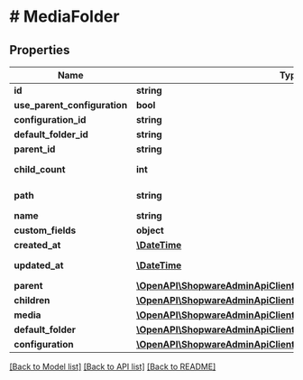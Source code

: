 # # MediaFolder

## Properties

Name | Type | Description | Notes
------------ | ------------- | ------------- | -------------
**id** | **string** |  | [optional]
**use_parent_configuration** | **bool** |  | [optional]
**configuration_id** | **string** |  |
**default_folder_id** | **string** |  | [optional]
**parent_id** | **string** |  | [optional]
**child_count** | **int** |  | [optional] [readonly]
**path** | **string** |  | [optional] [readonly]
**name** | **string** |  |
**custom_fields** | **object** |  | [optional]
**created_at** | [**\DateTime**](\DateTime.md) |  | [readonly]
**updated_at** | [**\DateTime**](\DateTime.md) |  | [optional] [readonly]
**parent** | [**\OpenAPI\ShopwareAdminApiClient\Model\MediaFolder**](MediaFolder.md) |  | [optional]
**children** | [**\OpenAPI\ShopwareAdminApiClient\Model\MediaFolder[]**](MediaFolder.md) |  | [optional]
**media** | [**\OpenAPI\ShopwareAdminApiClient\Model\Media[]**](Media.md) |  | [optional]
**default_folder** | [**\OpenAPI\ShopwareAdminApiClient\Model\MediaDefaultFolder**](MediaDefaultFolder.md) |  | [optional]
**configuration** | [**\OpenAPI\ShopwareAdminApiClient\Model\MediaFolderConfiguration**](MediaFolderConfiguration.md) |  | [optional]

[[Back to Model list]](../../README.md#models) [[Back to API list]](../../README.md#endpoints) [[Back to README]](../../README.md)
